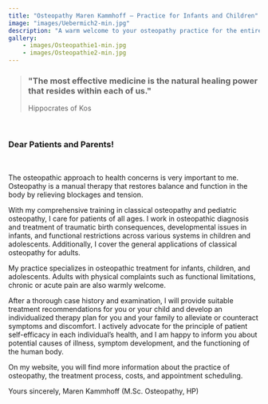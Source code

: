 ```yaml
---
title: "Osteopathy Maren Kammhoff – Practice for Infants and Children"
image: "images/Uebermich2-min.jpg"
description: "A warm welcome to your osteopathy practice for the entire family! Specializing in infants, children, and women before and after childbirth."
gallery:
    - images/Osteopathie1-min.jpg
    - images/Osteopathie2-min.jpg
---
```

  
> ### "The most effective medicine is the natural healing power that resides within each of us."
>Hippocrates of Kos 
<br>  
  
### Dear Patients and Parents!
<br>

The osteopathic approach to health concerns is very important to me. Osteopathy is a manual therapy that restores balance and function in the body by relieving blockages and tension.

With my comprehensive training in classical osteopathy and pediatric osteopathy, I care for patients of all ages. I work in osteopathic diagnosis and treatment of traumatic birth consequences, developmental issues in infants, and functional restrictions across various systems in children and adolescents. Additionally, I cover the general applications of classical osteopathy for adults.

My practice specializes in osteopathic treatment for infants, children, and adolescents. Adults with physical complaints such as functional limitations, chronic or acute pain are also warmly welcome.

After a thorough case history and examination, I will provide suitable treatment recommendations for you or your child and develop an individualized therapy plan for you and your family to alleviate or counteract symptoms and discomfort. I actively advocate for the principle of patient self-efficacy in each individual’s health, and I am happy to inform you about potential causes of illness, symptom development, and the functioning of the human body.

On my website, you will find more information about the practice of osteopathy, the treatment process, costs, and appointment scheduling.

Yours sincerely,
Maren Kammhoff (M.Sc. Osteopathy, HP)
